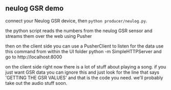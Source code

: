 ## neulog GSR demo

connect your Neulog GSR device, then `python producer/neulog.py`. 

the python script reads the numbers from the neulog GSR sensor and streams them
over the web using Pusher

then on the client side you can use a PusherClient to listen for the data
use this command from within the UI folder
python -m SimpleHTTPServer
and go to http://localhost:8000

on the client side right now there is a lot of stuff about playing a song. if you just want GSR data you can ignore this and just look for the line that says 'GETTING THE GSR VALUES' and that is the code you need. we'll probably take out the audio stuff soon.
